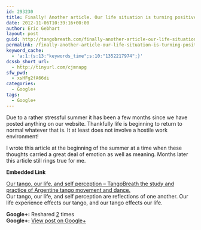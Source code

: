 ```yaml
---
id: 293230
title: Finally! Another article. Our life situation is turning positive again
date: 2012-11-06T10:39:16+00:00
author: Eric Gebhart
layout: post
guid: http://tangobreath.com/finally-another-article-our-life-situation-is-turning-positive-again/
permalink: /finally-another-article-our-life-situation-is-turning-positive-again/
keyword_cache:
  - 'a:1:{s:13:"keywords_time";s:10:"1352217974";}'
dcssb_short_url:
  - http://tinyurl.com/cjmnapg
sfw_pwd:
  - xsHFg2fA66di
categories:
  - Google+
tags:
  - Google+
---
```

Due to a rather stressful summer it has been a few months since we have posted anything on our website. Thankfully life is beginning to return to normal whatever that is. It at least does not involve a hostile work environment! 

I wrote this article at the beginning of the summer at a time when these thoughts carried a great deal of emotion as well as meaning. Months later this article still rings true for me.

<p style='clear:both;'>
  <p style='margin-bottom:5px;'>
    <strong>Embedded Link</strong>
  </p>
  
  <p>
    <a href='http://tangobreath.com/our-tango-our-life-and-self-perception/'>Our tango, our life, and self perception &#8211; TangoBreath the study and practice of Argentine tango movement and dance.</a><br /> Our tango, our life, and self perception are reflections of one another. Our life experience effects our tango, and our tango effects our life.
  </p>
  
  <p style='clear:both;'>
    <strong>Google+:</strong> Reshared <a href='https://plus.google.com/113145648275577627533/posts/2gZQCyCcfMi' target='_new'>2</a> times<br /> <strong>Google+:</strong> <a href='https://plus.google.com/113145648275577627533/posts/2gZQCyCcfMi' target='_new'>View post on Google+</a>
  </p>